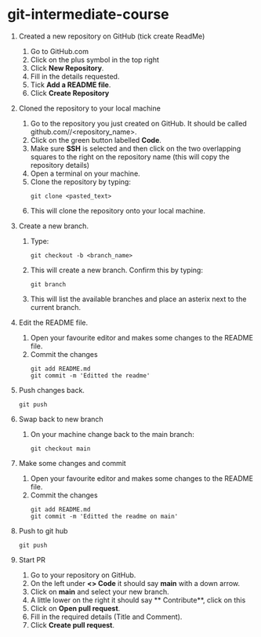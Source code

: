 # git-intermediate-course

1. Created a new repository on GitHub (tick create ReadMe)
   1. Go to GitHub.com
   2. Click on the plus symbol in the top right
   1. Click **New Repository**.
   1. Fill in the details requested.
   1. Tick **Add a README file**.
   1. Click **Create Repository**
3. Cloned the repository to your local machine
   1. Go to the repository you just created on GitHub. It should be called github.com/<username>/<repository_name>.
   1. Click on the green button labelled **Code**.
   1. Make sure **SSH** is selected and then click on the two overlapping squares to the right on the repository name (this will copy the repository details)
   1. Open a terminal on your machine.
   1. Clone the repository by typing: 
      ```
      git clone <pasted_text>
      ```
   1. This will clone the repository onto your local machine.
5. Create a new branch.
   1. Type:
      ```
      git checkout -b <branch_name>
      ```
   1. This will create a new branch.  Confirm this by typing:
      ```
      git branch
      ```
   1. This will list the available branches and place an asterix next to the current branch.
6. Edit the README file.
   1. Open your favourite editor and makes some changes to the README file.
   1. Commit the changes
      ```
      git add README.md
      git commit -m 'Editted the readme'
      ```
7. Push changes back.
   ```
   git push
   ```
8. Swap back to new branch
   1. On your machine change back to the main branch:
      ```
      git checkout main
      ```
9. Make some changes and commit
   1. Open your favourite editor and makes some changes to the README file.
   1. Commit the changes
      ```
      git add README.md
      git commit -m 'Editted the readme on main'
      ```  
11. Push to git hub
  
    ```
    git push
    ```
12. Start PR
    1. Go to your repository on GitHub.
    1. On the left under **<> Code** it should say **main** with a down arrow.
    1. Click on **main** and select your new branch.
    1. A little lower on the right it should say ** Contribute**, click on this
    1. Click on **Open pull request**.
    1. Fill in the required details (Title and Comment).
    1. Click **Create pull request**.

